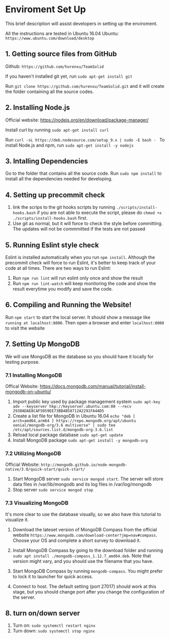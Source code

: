 # Enviroment Set Up 
This brief description will assist developers in setting up the enviroment.

All the instructions are tested in Ubuntu 16.04
Ubuntu: `https://www.ubuntu.com/download/desktop`

## 1. Getting source files from GitHub
Github: `https://github.com/hurenxu/TeamSolid`

If you haven't installed git yet, run `sudo apt-get install git`

Run `git clone https://github.com/hurenxu/TeamSolid.git` and it will create the folder containing all the source codes.

## 2. Installing Node.js
Official website: https://nodejs.org/en/download/package-manager/

Install curl by running `sudo apt-get install curl`

Run `curl -sL https://deb.nodesource.com/setup_9.x | sudo -E bash - `
To install Node.js and npm, run `sudo apt-get install -y nodejs`  

## 3. Intalling Dependencies
Go to the folder that contains all the source code.
Run `sudo npm install` to install all the dependencies needed for developing.

## 4. Setting up precommit check
1. link the scrips to the git hooks scripts by running `./scripts/install-hooks.bash` if you are not able to execute the script, please do `chmod +x ./scripts/install-hooks.bash` first.
2. Use git as normal, but it will force to check the style before committing. The updates will not be commmitted if the tests are not passed

## 5. Running Eslint style check
Eslint is installed automatically when you run `npm install`. Although the precommit check will force to run Eslint, it's better to keep track of your code at all times. There are two ways to run Eslint:

1. Run `npm run lint` will run eslint only once and show the result
2. Run `npm run lint-watch` will keep monitoring the code and show the result everytime you modify and save the code.

## 6. Compiling and Running the Website!
Run `npm start` to start the local server. It should show a message like `running at localhost:8000`. Then open a browser and enter `localhost:8000` to visit the website

## 7. Setting Up MongoDB
We will use MongoDB as the database so you should have it locally for testing purpose.

### 7.1 Installing MongoDB
Offical Website: https://docs.mongodb.com/manual/tutorial/install-mongodb-on-ubuntu/

1. Import public key used by package management system `sudo apt-key adv --keyserver hkp://keyserver.ubuntu.com:80 --recv 2930ADAE8CAF5059EE73BB4B58712A2291FA4AD5`
2. Create a list file for MongoDB in Ubuntu 16.04 `echo "deb [ arch=amd64,arm64 ] https://repo.mongodb.org/apt/ubuntu xenial/mongodb-org/3.6 multiverse" | sudo tee /etc/apt/sources.list.d/mongodb-org-3.6.list`
3. Reload local package database `sudo apt-get update`
4. Install MongoDB package `sudo apt-get install -y mongodb-org`

### 7.2 Utilizing MongoDB
Official Website: `http://mongodb.github.io/node-mongodb-native/3.0/quick-start/quick-start/`

1. Start MongoDB server `sudo service mongod start`. The server will store data files in /var/lib/mongodb and its log files in /var/log/mongodb
2. Stop server `sudo service mongod stop`

### 7.3 Visualizing MongoDB
It's more clear to use the database visually, so we also have this tutorial to visualize it.

1. Download the lateset version of MongoDB Compass from the official website `https://www.mongodb.com/download-center?jmp=nav#compass`. Choose your OS and complete a short survey to download it.

2. Install MongoDB Compass by going to the download folder and running `sudo apt install ./mongodb-compass_1.12.7_amd64.deb`. Note that version might vary, and you should use the filename that you have.

3. Start MongoDB Compass by running `mongodb-compass`. You might prefer to lock it to launcher for quick access.

4. Connect to host. The default setting (port 27017) should work at this stage, but you should change port after you change the configuration of the server.

## 8. turn on/down server
1. Turn on: `sudo systemctl restart nginx`
2. Turn down: `sudo systemctl stop nginx`

